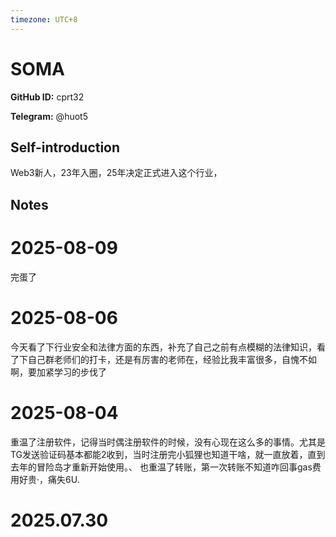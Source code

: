 ```yaml
---
timezone: UTC+8
---
```


# SOMA

**GitHub ID:** cprt32

**Telegram:** @huot5

## Self-introduction

Web3新人，23年入圈，25年决定正式进入这个行业，

## Notes

<!-- Content_START -->
# 2025-08-09

完蛋了

# 2025-08-06

今天看了下行业安全和法律方面的东西，补充了自己之前有点模糊的法律知识，看了下自己群老师们的打卡，还是有厉害的老师在，经验比我丰富很多，自愧不如啊，要加紧学习的步伐了

# 2025-08-04

重温了注册软件，记得当时偶注册软件的时候，没有心现在这么多的事情。尤其是TG发送验证码基本都能2收到，当时注册完小狐狸也知道干啥，就一直放着，直到去年的冒险岛才重新开始使用。、
也重温了转账，第一次转账不知道咋回事gas费用好贵·，痛失6U.


# 2025.07.30


<!-- Content_END -->

